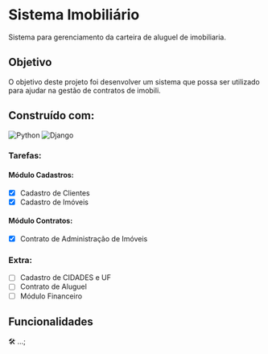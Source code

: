 # Sistema Imobiliário

Sistema para gerenciamento da carteira de aluguel de imobiliaria.

## Objetivo

O objetivo deste projeto foi desenvolver um sistema que possa ser utilizado para ajudar na gestão de contratos de imobili.

## Construído com:

![Python](https://img.shields.io/badge/python-3670A0?style=for-the-badge&logo=python&logoColor=ffdd54) ![Django](https://img.shields.io/badge/django-%23092E20.svg?style=for-the-badge&logo=django&logoColor=white)

### Tarefas:
#### Módulo Cadastros:
- [X] Cadastro de Clientes
- [X] Cadastro de Imóveis

#### Módulo Contratos:
- [X] Contrato de Administração de Imóveis

### Extra:
- [ ] Cadastro de CIDADES e UF
- [ ] Contrato de Aluguel
- [ ] Módulo Financeiro
  
## Funcionalidades
:hammer_and_wrench: ...; <br>